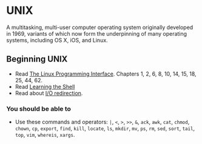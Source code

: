 # UNIX

A multitasking, multi-user computer operating system originally developed in 1969, variants of which now form the underpinning of many operating systems, including OS X, iOS, and Linux.

## Beginning UNIX

* Read [The Linux Programming Interface](http://amzn.to/the-linux-programming-interface). Chapters 1,  2, 6, 8, 10, 14, 15, 18, 25, 44, 62.
* Read [Learning the Shell](http://www.linuxcommand.org/lc3_learning_the_shell.php)
* Read about [I/O redirection](http://en.wikipedia.org/wiki/Redirection_(computing)).

### You should be able to

* Use these commands and operators: `|`, `<`, `>`, `>>`, `&`, `ack`, `awk`, `cat`, `chmod`, `chown`, `cp`, `export`, `find`, `kill`, `locate`, `ls`, `mkdir`, `mv`, `ps`, `rm`, `sed`, `sort`, `tail`, `top`, `vim`, `whereis`, `xargs`.

